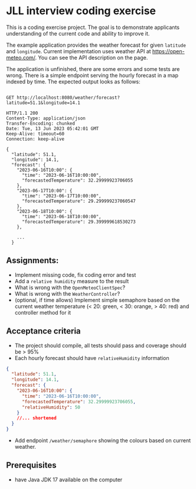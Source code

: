 # JLL interview coding exercise

This is a coding exercise project. 
The goal is to demonstrate applicants understanding of the current code and ability to improve it.

The example application provides the weather forecast for given `latitude` and `longitude`.
Current implementation uses weather API at https://open-meteo.com/. You can see the API description on the page.

The application is unfinished, there are some errors and some tests are wrong.
There is a simple endpoint serving the hourly forecast in a map indexed by time. 
The expected output looks as follows:
```shell

GET http://localhost:8080/weather/forecast?latitude=51.1&longitude=14.1

HTTP/1.1 200 
Content-Type: application/json
Transfer-Encoding: chunked
Date: Tue, 13 Jun 2023 05:42:01 GMT
Keep-Alive: timeout=60
Connection: keep-alive

{
  "latitude": 51.1,
  "longitude": 14.1,
  "forecast": {
    "2023-06-16T10:00": {
      "time": "2023-06-16T10:00:00",
      "forecastedTemperature": 32.29999923706055
    },
    "2023-06-17T10:00": {
      "time": "2023-06-17T10:00:00",
      "forecastedTemperature": 29.299999237060547
    },
    "2023-06-18T10:00": {
      "time": "2023-06-18T10:00:00",
      "forecastedTemperature": 29.399999618530273
    },
    
    ...
  }

```


## Assignments:
- Implement missing code, fix coding error and test
- Add a `relative humidity` measure to the result
- What is wrong with the `OpenMeteoClientSpec`?
- What is wrong with the `WeatherController`?
- (optional, if time allows) Implement simple semaphore based on the current weather temperature (< 20: green, < 30: orange, > 40: red) and controller method for it

## Acceptance criteria
- The project should compile, all tests should pass and coverage should be > 95%
- Each hourly forecast should have `relativeHumidity` information
```json
{
  "latitude": 51.1,
  "longitude": 14.1,
  "forecast": {
    "2023-06-16T10:00": {
      "time": "2023-06-16T10:00:00",
      "forecastedTemperature": 32.29999923706055,
      "relativeHumidity": 50
    }
    //... shortened
  }
}
```
- Add endpoint `/weather/semaphore` showing the colours based on current weather. 

## Prerequisites
- have Java JDK 17 available on the computer